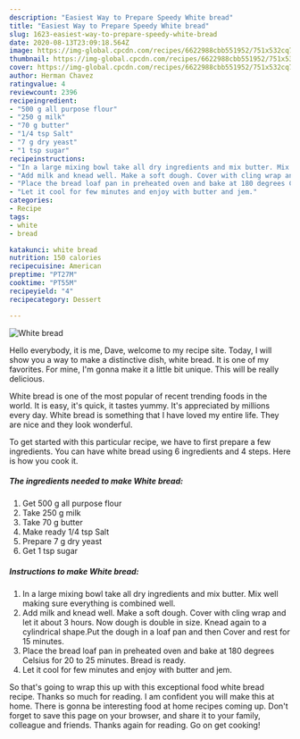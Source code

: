 ```yaml
---
description: "Easiest Way to Prepare Speedy White bread"
title: "Easiest Way to Prepare Speedy White bread"
slug: 1623-easiest-way-to-prepare-speedy-white-bread
date: 2020-08-13T23:09:18.564Z
image: https://img-global.cpcdn.com/recipes/6622988cbb551952/751x532cq70/white-bread-recipe-main-photo.jpg
thumbnail: https://img-global.cpcdn.com/recipes/6622988cbb551952/751x532cq70/white-bread-recipe-main-photo.jpg
cover: https://img-global.cpcdn.com/recipes/6622988cbb551952/751x532cq70/white-bread-recipe-main-photo.jpg
author: Herman Chavez
ratingvalue: 4
reviewcount: 2396
recipeingredient:
- "500 g all purpose flour"
- "250 g milk"
- "70 g butter"
- "1/4 tsp Salt"
- "7 g dry yeast"
- "1 tsp sugar"
recipeinstructions:
- "In a large mixing bowl take all dry ingredients and mix butter. Mix well making sure everything is combined well."
- "Add milk and knead well. Make a soft dough. Cover with cling wrap and let it about 3 hours. Now dough is double in size. Knead again to a cylindrical shape.Put the dough in a loaf pan and then Cover and rest for 15 minutes."
- "Place the bread loaf pan in preheated oven and bake at 180 degrees Celsius for 20 to 25 minutes. Bread is ready."
- "Let it cool for few minutes and enjoy with butter and jem."
categories:
- Recipe
tags:
- white
- bread

katakunci: white bread 
nutrition: 150 calories
recipecuisine: American
preptime: "PT27M"
cooktime: "PT55M"
recipeyield: "4"
recipecategory: Dessert

---
```



![White bread](https://img-global.cpcdn.com/recipes/6622988cbb551952/751x532cq70/white-bread-recipe-main-photo.jpg)

Hello everybody, it is me, Dave, welcome to my recipe site. Today, I will show you a way to make a distinctive dish, white bread. It is one of my favorites. For mine, I'm gonna make it a little bit unique. This will be really delicious.



White bread is one of the most popular of recent trending foods in the world. It is easy, it's quick, it tastes yummy. It's appreciated by millions every day. White bread is something that I have loved my entire life. They are nice and they look wonderful.


To get started with this particular recipe, we have to first prepare a few ingredients. You can have white bread using 6 ingredients and 4 steps. Here is how you cook it.

<!--inarticleads1-->

##### The ingredients needed to make White bread:

1. Get 500 g all purpose flour
1. Take 250 g milk
1. Take 70 g butter
1. Make ready 1/4 tsp Salt
1. Prepare 7 g dry yeast
1. Get 1 tsp sugar




<!--inarticleads2-->

##### Instructions to make White bread:

1. In a large mixing bowl take all dry ingredients and mix butter. Mix well making sure everything is combined well.
1. Add milk and knead well. Make a soft dough. Cover with cling wrap and let it about 3 hours. Now dough is double in size. Knead again to a cylindrical shape.Put the dough in a loaf pan and then Cover and rest for 15 minutes.
1. Place the bread loaf pan in preheated oven and bake at 180 degrees Celsius for 20 to 25 minutes. Bread is ready.
1. Let it cool for few minutes and enjoy with butter and jem.




So that's going to wrap this up with this exceptional food white bread recipe. Thanks so much for reading. I am confident you will make this at home. There is gonna be interesting food at home recipes coming up. Don't forget to save this page on your browser, and share it to your family, colleague and friends. Thanks again for reading. Go on get cooking!
